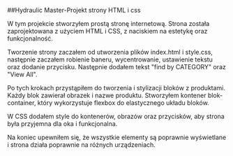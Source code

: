 ##Hydraulic Master-Projekt strony HTML i css

W tym projekcie stworzyłem prostą stronę internetową. Strona została zaprojektowana z użyciem HTML i CSS, z naciskiem na estetykę oraz funkcjonalność.

Tworzenie strony zaczałem od utworzenia plików index.html i style.css, następnie zaczałem robienie baneru, wycentrowanie, ustawienie tekstu oraz dodanie przycisku.
 Następnie dodałem tekst "find by CATEGORY" oraz "View All".
 
 Po tych krokach przystąpiłem do tworzenia i stylizacji bloków z produktami. Każdy blok zawierał obrazek i nazwe produktu. Stworzyłem kontener blok-container, który wykorzystuje flexbox do elastycznego układu bloków.

 W CSS dodałem style do kontenerów, obrazów oraz przycisków, aby strona była przyjemna dla oka i funkcjonalna. 

Na koniec upewniłem się, że wszystkie elementy są poprawnie wyświetlane i strona działa poprawnie na różnych urządzeniach.


